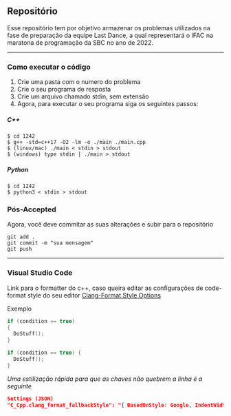 ## Repositório

Esse repositório tem por objetivo armazenar os problemas utilizados na fase de preparação da equipe Last Dance, a qual representará o IFAC na maratona de programação da SBC no ano de 2022.

<hr>

### Como executar o código

1. Crie uma pasta com o numero do problema
2. Crie o seu programa de resposta
3. Crie um arquivo chamado stdin, sem extensão
4. Agora, para executar o seu programa siga os seguintes passos:

##### C++

    $ cd 1242
    $ g++ -std=c++17 -O2 -lm -o ./main ./main.cpp
    $ (linux/mac) ./main < stdin > stdout
    $ (windows) type stdin | ./main > stdout


##### Python

    $ cd 1242
    $ python3 < stdin > stdout


### Pós-Accepted

Agora, você deve commitar as suas alterações e subir para o repositório

    git add .
    git commit -m "sua mensagem"
    git push

<hr>


### Visual Studio Code

Link para o formatter do c++, caso queira editar as configurações de code-format style do seu editor
[Clang-Format Style Options](https://clang.llvm.org/docs/ClangFormatStyleOptions.html)

Exemplo
```cpp
if (condition == true)
{
  DoStuff();
}
```

```cpp
if (condition == true) {
  DoStuff();
}
```

_Uma estilização rápida para que as chaves não quebrem a linha é a seguinte_
```json
Settings (JSON)
"C_Cpp.clang_format_fallbackStyle": "{ BasedOnStyle: Google, IndentWidth: 4, ColumnLimit: 0}"
```

